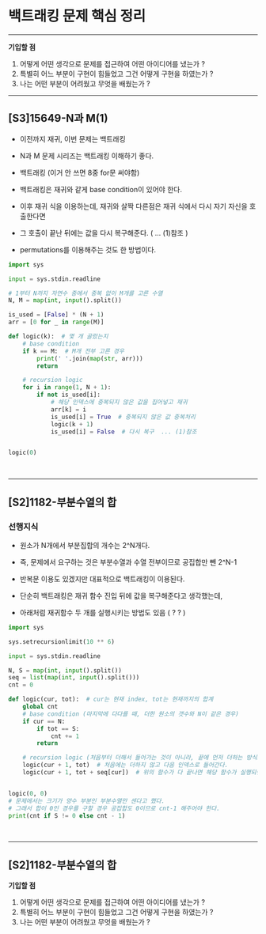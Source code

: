 # 백트래킹 문제 핵심 정리

- - -

**기입할 점**

1) 어떻게 어떤 생각으로 문제를 접근하여 어떤 아이디어를 냈는가 ?
2) 특별히 어느 부분이 구현이 힘들었고 그건 어떻게 구현을 하였는가 ?
3) 나는 어떤 부분이 어려웠고 무엇을 배웠는가 ?

- - -

## [S3]15649-N과 M(1)

- 이전까지 재귀, 이번 문제는 백트래킹
- N과 M 문제 시리즈는 백트래킹 이해하기 좋다.

- 백트래킹 (이거 안 쓰면 8중 for문 써야함)
- 백트래킹은 재귀와 같게 base condition이 있어야 한다.
- 이후 재귀 식을 이용하는데, 재귀와 살짝 다른점은 재귀 식에서 다시 자기 자신을 호출한다면
- 그 호출이 끝난 뒤에는 값을 다시 복구해준다.  ( ... (1)참조 )

- permutations를 이용해주는 것도 한 방법이다.
```python
import sys

input = sys.stdin.readline

# 1부터 N까지 자연수 중에서 중복 없이 M개를 고른 수열
N, M = map(int, input().split())

is_used = [False] * (N + 1)
arr = [0 for _ in range(M)]

def logic(k):  # 몇 개 골랐는지
    # base condition
    if k == M:  # M개 전부 고른 경우
        print(' '.join(map(str, arr)))
        return

    # recursion logic
    for i in range(1, N + 1):
        if not is_used[i]:
            # 해당 인덱스에 중복되지 않은 값을 집어넣고 재귀
            arr[k] = i
            is_used[i] = True  # 중복되지 않은 값 중복처리
            logic(k + 1)
            is_used[i] = False  # 다시 복구  ... (1)참조


logic(0)

```

<br >

- - -

## [S2]1182-부분수열의 합

### 선행지식
- 원소가 N개에서 부분집합의 개수는 2^N개다.
- 즉, 문제에서 요구하는 것은 부분수열과 수열 전부이므로 공집합만 뺀 2^N-1

- 반복문 이용도 있겠지만 대표적으로 백트래킹이 이용된다.
- 단순히 백트래킹은 재귀 함수 진입 뒤에 값을 복구해준다고 생각했는데,
- 아래처럼 재귀함수 두 개를 실행시키는 방법도 있음 ( ? ? )

```python
import sys

sys.setrecursionlimit(10 ** 6)

input = sys.stdin.readline

N, S = map(int, input().split())
seq = list(map(int, input().split()))
cnt = 0

def logic(cur, tot):  # cur는 현재 index, tot는 현재까지의 합계
    global cnt
    # base condition (마지막에 다다를 때, 더한 원소의 갯수와 N이 같은 경우)
    if cur == N:
        if tot == S:
            cnt += 1
        return

    # recursion logic (처음부터 더해서 들어가는 것이 아니라, 끝에 먼저 더하는 방식으로 접근해야 한다.)
    logic(cur + 1, tot)  # 처음에는 더하지 않고 다음 인덱스로 들어간다.
    logic(cur + 1, tot + seq[cur])  # 위의 함수가 다 끝나면 해당 함수가 실행되면서 뒤에서부터 더해진다.


logic(0, 0)
# 문제에서는 크기가 양수 부분인 부분수열만 센다고 했다.
# 그래서 합이 0인 경우를 구할 경우 공집합도 0이므로 cnt-1 해주어야 한다.
print(cnt if S != 0 else cnt - 1)

```

<br >

- - -

## [S2]1182-부분수열의 합

**기입할 점**

1) 어떻게 어떤 생각으로 문제를 접근하여 어떤 아이디어를 냈는가 ?
2) 특별히 어느 부분이 구현이 힘들었고 그건 어떻게 구현을 하였는가 ?
3) 나는 어떤 부분이 어려웠고 무엇을 배웠는가 ?

